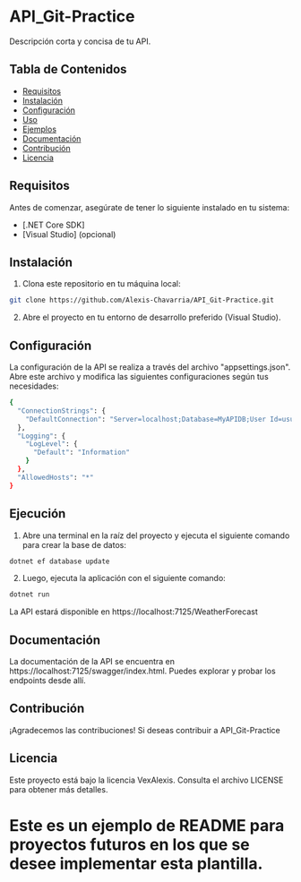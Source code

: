 # API_Git-Practice

Descripción corta y concisa de tu API.

## Tabla de Contenidos

- [Requisitos](#requisitos)
- [Instalación](#instalación)
- [Configuración](#configuración)
- [Uso](#uso)
- [Ejemplos](#ejemplos)
- [Documentación](#documentación)
- [Contribución](#contribución)
- [Licencia](#licencia)

## Requisitos

Antes de comenzar, asegúrate de tener lo siguiente instalado en tu sistema:
- [.NET Core SDK]
- [Visual Studio] (opcional)


## Instalación

1. Clona este repositorio en tu máquina local:

```bash
git clone https://github.com/Alexis-Chavarria/API_Git-Practice.git
```


2. Abre el proyecto en tu entorno de desarrollo preferido (Visual Studio).


## Configuración

La configuración de la API se realiza a través del archivo "appsettings.json". Abre este archivo y modifica las siguientes configuraciones según tus necesidades:

```bash
{
  "ConnectionStrings": {
    "DefaultConnection": "Server=localhost;Database=MyAPIDB;User Id=usuario;Password=contraseña;"
  },
  "Logging": {
    "LogLevel": {
      "Default": "Information"
    }
  },
  "AllowedHosts": "*"
}
```


## Ejecución

1. Abre una terminal en la raíz del proyecto y ejecuta el siguiente comando para crear la base de datos:
```bash
dotnet ef database update
```

2. Luego, ejecuta la aplicación con el siguiente comando:
```bash
dotnet run
```
La API estará disponible en https://localhost:7125/WeatherForecast


## Documentación
La documentación de la API se encuentra en https://localhost:7125/swagger/index.html. Puedes explorar y probar los endpoints desde allí.


## Contribución
¡Agradecemos las contribuciones! Si deseas contribuir a API_Git-Practice


## Licencia

Este proyecto está bajo la licencia VexAlexis. Consulta el archivo LICENSE para obtener más detalles.

# Este es un ejemplo de README para proyectos futuros en los que se desee implementar esta plantilla.





